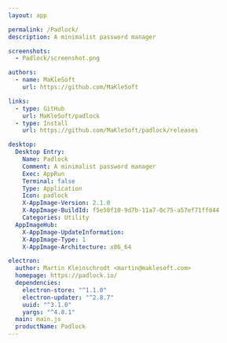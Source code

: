 ```yaml
---
layout: app

permalink: /Padlock/
description: A minimalist password manager

screenshots:
  - Padlock/screenshot.png

authors:
  - name: MaKleSoft
    url: https://github.com/MaKleSoft

links:
  - type: GitHub
    url: MaKleSoft/padlock
  - type: Install
    url: https://github.com/MaKleSoft/padlock/releases

desktop:
  Desktop Entry:
    Name: Padlock
    Comment: A minimalist password manager
    Exec: AppRun
    Terminal: false
    Type: Application
    Icon: padlock
    X-AppImage-Version: 2.1.0
    X-AppImage-BuildId: f5e58f10-9d7b-11a7-0c75-a57ef71ffd44
    Categories: Utility
  AppImageHub:
    X-AppImage-UpdateInformation: 
    X-AppImage-Type: 1
    X-AppImage-Architecture: x86_64

electron:
  author: Martin Kleinschrodt <martin@maklesoft.com>
  homepage: https://padlock.io/
  dependencies:
    electron-store: "^1.1.0"
    electron-updater: "^2.8.7"
    uuid: "^3.1.0"
    yargs: "^4.8.1"
  main: main.js
  productName: Padlock
---
```


